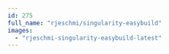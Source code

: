 ```yaml
---
id: 275
full_name: "rjeschmi/singularity-easybuild"
images: 
  - "rjeschmi-singularity-easybuild-latest"
---
```

